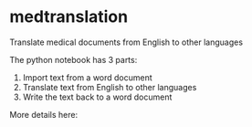 # medtranslation
Translate medical documents from English to other languages

The python notebook has 3 parts:

1. Import text from a word document
2. Translate text from English to other languages
3. Write the text back to a word document

More details here:



